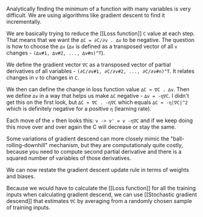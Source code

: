 Analytically finding the minimum of a function with many variables is very difficult. We are using algorithms like gradient descent to find it incrementally.

We are basically trying to reduce the [[Loss function]] `C` value at each step. That means that we want the `∆C = ∂C/∂v . ∆v` to be negative. The question is how to choose the `∆v` (`∆v` is defined as a transposed vector of all `v` changes - `(∆v#1, ∆v#2, ..., ∆v#n)^T`).

We define the gradient vector `∇C`  as a transposed vector of partial derivatives of all variables - `(∂C/∂v#1, ∂C/∂v#2, ..., ∂C/∂v#n)^T`. It relates changes in `v` to changes in `C`.

We then can define the change in loss function value `∆C ≈ ∇C . ∆v`. Then we define `∆v` in a way that helps us make `∆C` negative - `∆v = -η∇C`. I didn't get this on the first look, but `∆C ≈ ∇C . -η∇C` which equals  `∆C ≈ -η|∇C|^2` which is definitely negative for a positive `η` (learning rate).

Each move of the `v` then looks this: `v -> v' = v -η∇C` and if we keep doing this move over and over again the C will decrease or stay the same.

Some variations of gradient descend can more closely mimic the "ball-rolling-downhill" mechanism, but they are computationaly quite costly, because you need to compute second partial derivative and there is a squared number of variables of those derivatives.

We can now restate the gradient descent update rule in terms of weights and biases.

Because we would have to calculate the [[Loss function]] for all the training inputs when calculating gradient descend, we can use [[Stochastic gradient descend]] that estimates `∇C` by averaging from a randomly chosen sample of training inputs.

